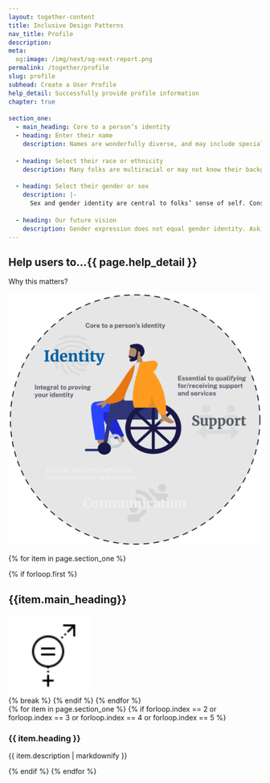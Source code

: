 ```yaml
---
layout: together-content
title: Inclusive Design Patterns
nav_title: Profile
description:
meta:
  og:image: /img/next/og-next-report.png
permalink: /together/profile
slug: profile
subhead: Create a User Profile
help_detail: Successfully provide profile information
chapter: true

section_one:
  - main_heading: Core to a person’s identity
  - heading: Enter their name
    description: Names are wonderfully diverse, and may include special characters, be very long or short (impacting character requirements), or have capitalization requirements that are often ignored. People may have multi-word last names or a single given name.

  - heading: Select their race or ethnicity
    description: Many folks are multiracial or may not know their background. They may identify as one thing but genetics indicate another. Additionally, there needs to be an attempt at sensitively capturing the nuances of ethnicity and/or race.

  - heading: Select their gender or sex
    description: |-
      Sex and gender identity are central to folks’ sense of self. Considerations: LGBTQ+; A. Hernandez's work; VA's approach; OMB's requirements. There may also be safety issues with this disclosure that need to be considered. Need to evaluate whether the question is actually necessary information to capture.

  - heading: Our future vision
    description: Gender expression does not equal gender identity. Asking for, and correctly using someone’s preferred pronouns is one of the most basic ways to respect someone’s gender identify.
---
```


<section class="text-center margin-y-6">
  <div class="border-bottom-1px border-top-0 border-dashed">
    <h2>
      Help users to...<span class="text-base">{{ page.help_detail }}</span>
    </h2>
  </div>

  <p class="font-sans-2xl text-bold">Why this matters?</p>
  <img class="width-desktop" src="../img/together/together-logo.svg">
</section>

{% for item in page.section_one %}

  <section id="section-{{ forloop.index }}" class="next-section next-section--{{ item.title | downcase | replace: " ", "-" | remove: "’" }} {{ item.section_class }}">
      {% if forloop.first %}
      <h2 class="text-center font-sans-2xl text-bg-base-darkest">{{item.main_heading}}</h2>
      <div class="display-flex flex-row flex-justify-center">
          <img class="width-9" src="../img/together/gender-equality.svg">
      </div>  
       {% break %}
      {% endif %}
{% endfor %}
      <div class="grid-container">
      <div class="grid-row grid-gap-2">
      {% for item in page.section_one %}
      {% if forloop.index == 2 or forloop.index == 3 or forloop.index == 4 or forloop.index == 5 %}
          <div class="tablet:grid-col-3">
            <div class="next-section__header">
              <h3 class="next-section__heading">
              {{ item.heading }}
              </h3>
              <p>{{ item.description | markdownify }}</p>
            </div>
          </div>  
      {% endif %}
  {% endfor %}
      </div>
    </div>

  </section>
